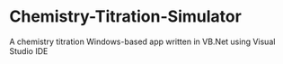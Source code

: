 # Chemistry-Titration-Simulator
A chemistry titration Windows-based app written in VB.Net using Visual Studio IDE
